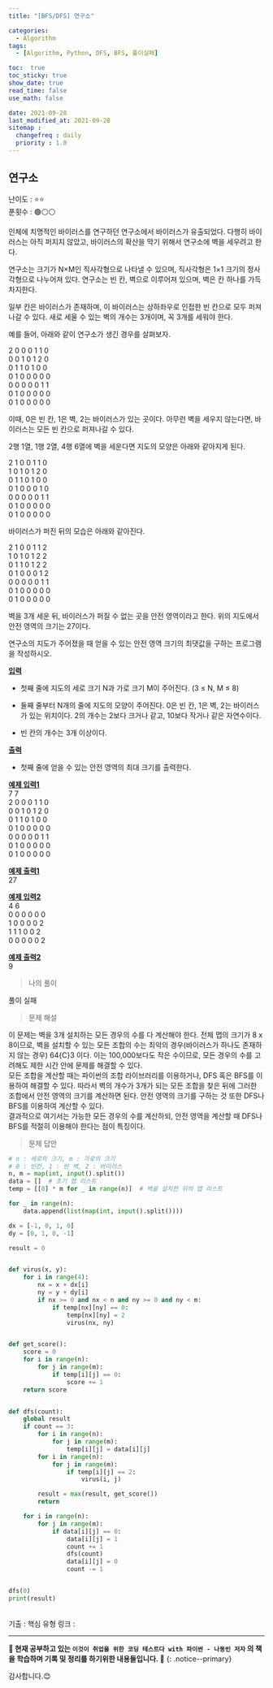 ```yaml
---
title: "[BFS/DFS] 연구소"

categories:
  - Algorithm
tags:
  - [Algorithm, Python, DFS, BFS, 풀이실패]

toc:  true
toc_sticky: true
show_date: true
read_time: false
use_math: false

date: 2021-09-28
last_modified_at: 2021-09-28
sitemap :
  changefreq : daily
  priority : 1.0
---
```


## 연구소  

난이도 : ⭐⭐  
푼횟수 : 🟢⚪⚪  

인체에 치명적인 바이러스를 연구하던 연구소에서 바이러스가 유출되었다. 다행히 바이러스는 아직 퍼지지 않았고, 바이러스의 확산을 막기 위해서 연구소에 벽을 세우려고 한다.  

연구소는 크기가 N×M인 직사각형으로 나타낼 수 있으며, 직사각형은 1×1 크기의 정사각형으로 나누어져 있다. 연구소는 빈 칸, 벽으로 이루어져 있으며, 벽은 칸 하나를 가득 차지한다.   

일부 칸은 바이러스가 존재하며, 이 바이러스는 상하좌우로 인접한 빈 칸으로 모두 퍼져나갈 수 있다. 새로 세울 수 있는 벽의 개수는 3개이며, 꼭 3개를 세워야 한다.  

예를 들어, 아래와 같이 연구소가 생긴 경우를 살펴보자.  

2 0 0 0 1 1 0  
0 0 1 0 1 2 0  
0 1 1 0 1 0 0  
0 1 0 0 0 0 0  
0 0 0 0 0 1 1  
0 1 0 0 0 0 0  
0 1 0 0 0 0 0  

이때, 0은 빈 칸, 1은 벽, 2는 바이러스가 있는 곳이다. 아무런 벽을 세우지 않는다면, 바이러스는 모든 빈 칸으로 퍼져나갈 수 있다.  

2행 1열, 1행 2열, 4행 6열에 벽을 세운다면 지도의 모양은 아래와 같아지게 된다.  

2 1 0 0 1 1 0  
1 0 1 0 1 2 0  
0 1 1 0 1 0 0  
0 1 0 0 0 1 0  
0 0 0 0 0 1 1  
0 1 0 0 0 0 0  
0 1 0 0 0 0 0  

바이러스가 퍼진 뒤의 모습은 아래와 같아진다.  

2 1 0 0 1 1 2  
1 0 1 0 1 2 2  
0 1 1 0 1 2 2  
0 1 0 0 0 1 2  
0 0 0 0 0 1 1  
0 1 0 0 0 0 0  
0 1 0 0 0 0 0  

벽을 3개 세운 뒤, 바이러스가 퍼질 수 없는 곳을 안전 영역이라고 한다. 위의 지도에서 안전 영역의 크기는 27이다.  

연구소의 지도가 주어졌을 때 얻을 수 있는 안전 영역 크기의 최댓값을 구하는 프로그램을 작성하시오.  

**<u>입력</u>**  
- 첫째 줄에 지도의 세로 크기 N과 가로 크기 M이 주어진다. (3 ≤ N, M ≤ 8)  

- 둘째 줄부터 N개의 줄에 지도의 모양이 주어진다. 0은 빈 칸, 1은 벽, 2는 바이러스가 있는 위치이다. 2의 개수는 2보다 크거나 같고, 10보다 작거나 같은 자연수이다.  

- 빈 칸의 개수는 3개 이상이다.  

**<u>출력</u>**  
- 첫째 줄에 얻을 수 있는 안전 영역의 최대 크기를 출력한다.  

**<u>예제 입력1</u>**  
7 7  
2 0 0 0 1 1 0  
0 0 1 0 1 2 0  
0 1 1 0 1 0 0  
0 1 0 0 0 0 0  
0 0 0 0 0 1 1  
0 1 0 0 0 0 0  
0 1 0 0 0 0 0  

**<u>예제 출력1</u>**  
27  

**<u>예제 입력2</u>**  
4 6  
0 0 0 0 0 0  
1 0 0 0 0 2  
1 1 1 0 0 2  
0 0 0 0 0 2  

**<u>예제 출력2</u>**  
9  

> 나의 풀이  

풀이 실패  

> 문제 해설  

이 문제는 벽을 3개 설치하는 모든 경우의 수를 다 계산해야 한다. 전체 맵의 크기가 8 x 8이므로, 벽을 설치할 수 있는 모든 조합의 수는 최악의 경우(바이러스가 하나도 존재하지 않는 경우) 64{C}3 이다. 이는 100,000보다도 작은 수이므로, 모든 경우의 수를 고려해도 제한 시간 안에 문제를 해결할 수 있다.  
모든 조합을 계산할 때는 파이썬의 조합 라이브러리를 이용하거나, DFS 혹은 BFS를 이용하여 해결할 수 있다. 따라서 벽의 개수가 3개가 되는 모든 조합을 찾은 뒤에 그러한 조합에서 안전 영역의 크기를 계산하면 된다. 안전 영역의 크기를 구하는 것 또한 DFS나 BFS를 이용하여 계산할 수 있다.  
결과적으로 여기서는 가능한 모든 경우의 수를 계산하되, 안전 영역을 계산할 때 DFS나 BFS를 적절히 이용해야 한다는 점이 특징이다.

> 문제 답안

```python
# n : 세로의 크기, m : 가로의 크기
# 0 : 빈칸, 1 : 빈 벽, 2 : 바이러스
n, m = map(int, input().split())
data = []  # 초기 맵 리스트
temp = [[0] * m for _ in range(n)]  # 벽을 설치한 뒤의 맵 리스트

for _ in range(n):
    data.append(list(map(int, input().split())))

dx = [-1, 0, 1, 0]
dy = [0, 1, 0, -1]

result = 0


def virus(x, y):
    for i in range(4):
        nx = x + dx[i]
        ny = y + dy[i]
        if nx >= 0 and nx < n and ny >= 0 and ny < m:
            if temp[nx][ny] == 0:
                temp[nx][ny] = 2
                virus(nx, ny)


def get_score():
    score = 0
    for i in range(n):
        for j in range(m):
            if temp[i][j] == 0:
                score += 1
    return score


def dfs(count):
    global result
    if count == 3:
        for i in range(n):
            for j in range(m):
                temp[i][j] = data[i][j]
        for i in range(n):
            for j in range(m):
                if temp[i][j] == 2:
                    virus(i, j)

        result = max(result, get_score())
        return

    for i in range(n):
        for j in range(m):
            if data[i][j] == 0:
                data[i][j] = 1
                count += 1
                dfs(count)
                data[i][j] = 0
                count -= 1


dfs(0)
print(result)
```


<br>
기출 : 핵심 유형  
링크 : <https://www.acmicpc.net/problem/14502>  

---
**🐢 현재 공부하고 있는 `이것이 취업을 위한 코딩 테스트다 with 파이썬 - 나동빈 저자` 의 책을 학습하며 기록 및 정리를 하기위한 내용들입니다. 🐢**
{: .notice--primary}

감사합니다.😊
